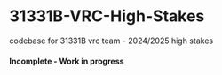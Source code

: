 # 31331B-VRC-High-Stakes
codebase for 31331B vrc team - 2024/2025 high stakes

#### Incomplete - Work in progress
